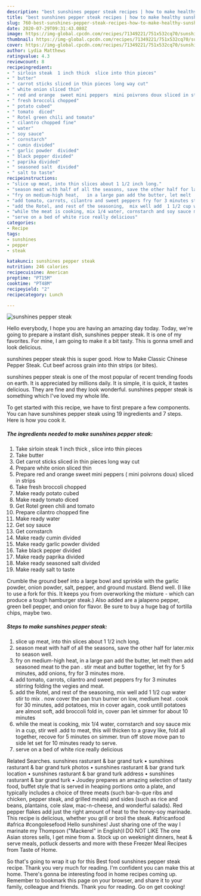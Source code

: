 ```yaml
---
description: "best sunshines pepper steak recipes | how to make healthy sunshines pepper steak"
title: "best sunshines pepper steak recipes | how to make healthy sunshines pepper steak"
slug: 760-best-sunshines-pepper-steak-recipes-how-to-make-healthy-sunshines-pepper-steak
date: 2020-07-29T09:31:43.080Z
image: https://img-global.cpcdn.com/recipes/71349221/751x532cq70/sunshines-pepper-steak-recipe-main-photo.jpg
thumbnail: https://img-global.cpcdn.com/recipes/71349221/751x532cq70/sunshines-pepper-steak-recipe-main-photo.jpg
cover: https://img-global.cpcdn.com/recipes/71349221/751x532cq70/sunshines-pepper-steak-recipe-main-photo.jpg
author: Lydia Matthews
ratingvalue: 4.3
reviewcount: 8
recipeingredient:
- " sirloin steak  1 inch thick  slice into thin pieces"
- " butter"
- " carrot sticks sliced in thin pieces long way cut"
- " white onion sliced thin"
- " red and orange  sweet mini peppers  mini poivrons doux sliced in strips"
- " fresh broccoli chopped"
- " potato cubed"
- " tomato  diced"
- " Rotel green chili and tomato"
- " cilantro chopped fine"
- " water"
- " soy sauce"
- " cornstarch"
- " cumin divided"
- " garlic powder  divided"
- " black pepper divided"
- " paprika divided"
- " seasoned salt  divided"
- " salt to taste"
recipeinstructions:
- "slice up meat, into thin slices about 1 1/2 inch long."
- "season meat with half of all the seasons, save the other half for later.mix to season well."
- "fry on medium-high heat,   in a large pan add the butter, let melt  then add seasoned meat to the pan  . stir meat and butter together, let fry for 5 minutes, add onions, fry for 3 minutes more."
- "add tomato, carrots, cilantro and sweet peppers fry for 3 minutes stirring folding the vegies and meat."
- "add the Rotel, and rest of the seasoning,  mix well add  1 1/2 cup water stir to mix . now cover the pan trun burner on low, medium heat . cook for 30 minutes, add potatoes, mix in cover again, cook untill potatoes are almost soft, add broccoli fold in,  cover pan let simmer for about 10 minutes"
- "while the meat is cooking, mix 1/4 water, cornstarch and soy sauce mix in a cup, stir well .add to meat, this will thicken to a gravy like, fold all together,  recove for 5 minutes on simmer. trun off stove move pan to side let set for 10 minutes ready to serve."
- "serve on a bed of white rice really delicious"
categories:
- Recipe
tags:
- sunshines
- pepper
- steak

katakunci: sunshines pepper steak 
nutrition: 246 calories
recipecuisine: American
preptime: "PT15M"
cooktime: "PT48M"
recipeyield: "2"
recipecategory: Lunch

---
```



![sunshines pepper steak](https://img-global.cpcdn.com/recipes/71349221/751x532cq70/sunshines-pepper-steak-recipe-main-photo.jpg)

Hello everybody, I hope you are having an amazing day today. Today, we're going to prepare a instant dish, sunshines pepper steak. It is one of my favorites. For mine, I am going to make it a bit tasty. This is gonna smell and look delicious.

sunshines pepper steak this is super good. How to Make Classic Chinese Pepper Steak. Cut beef across grain into thin strips (or bites).

sunshines pepper steak is one of the most popular of recent trending foods on earth. It is appreciated by millions daily. It is simple, it is quick, it tastes delicious. They are fine and they look wonderful. sunshines pepper steak is something which I've loved my whole life.


To get started with this recipe, we have to first prepare a few components. You can have sunshines pepper steak using 19 ingredients and 7 steps. Here is how you cook it.

<!--inarticleads1-->

##### The ingredients needed to make sunshines pepper steak:

1. Take  sirloin steak  1 inch thick , slice into thin pieces
1. Take  butter
1. Get  carrot sticks sliced in thin pieces long way cut
1. Prepare  white onion sliced thin
1. Prepare  red and orange  sweet mini peppers ( mini poivrons doux) sliced in strips
1. Take  fresh broccoli chopped
1. Make ready  potato cubed
1. Make ready  tomato  diced
1. Get  Rotel green chili and tomato
1. Prepare  cilantro chopped fine
1. Make ready  water
1. Get  soy sauce
1. Get  cornstarch
1. Make ready  cumin divided
1. Make ready  garlic powder  divided
1. Take  black pepper divided
1. Make ready  paprika divided
1. Make ready  seasoned salt  divided
1. Make ready  salt to taste


Crumble the ground beef into a large bowl and sprinkle with the garlic powder, onion powder, salt, pepper, and ground mustard. Blend well. (I like to use a fork for this. It keeps you from overworking the mixture - which can produce a tough hamburger steak.) Also added are a jalapeno pepper, green bell pepper, and onion for flavor. Be sure to buy a huge bag of tortilla chips, maybe two. 

<!--inarticleads2-->

##### Steps to make sunshines pepper steak:

1. slice up meat, into thin slices about 1 1/2 inch long.
1. season meat with half of all the seasons, save the other half for later.mix to season well.
1. fry on medium-high heat,   in a large pan add the butter, let melt  then add seasoned meat to the pan  . stir meat and butter together, let fry for 5 minutes, add onions, fry for 3 minutes more.
1. add tomato, carrots, cilantro and sweet peppers fry for 3 minutes stirring folding the vegies and meat.
1. add the Rotel, and rest of the seasoning,  mix well add  1 1/2 cup water stir to mix . now cover the pan trun burner on low, medium heat . cook for 30 minutes, add potatoes, mix in cover again, cook untill potatoes are almost soft, add broccoli fold in,  cover pan let simmer for about 10 minutes
1. while the meat is cooking, mix 1/4 water, cornstarch and soy sauce mix in a cup, stir well .add to meat, this will thicken to a gravy like, fold all together,  recove for 5 minutes on simmer. trun off stove move pan to side let set for 10 minutes ready to serve.
1. serve on a bed of white rice really delicious


Related Searches. sunshines rasturant &amp; bar grand turk • sunshines rasturant &amp; bar grand turk photos • sunshines rasturant &amp; bar grand turk location • sunshines rasturant &amp; bar grand turk address • sunshines rasturant &amp; bar grand turk • Joudey prepares an amazing selection of tasty food, buffet style that is served in heaping portions onto a plate, and typically includes a choice of three meats (such bar-b-que ribs and chicken, pepper steak, and grilled meats) and sides (such as rice and beans, plantains, cole slaw, mac-n-cheese, and wonderful salads). Red pepper flakes add just the right amount of heat to the honey-soy marinade. This recipe is delicious, whether you grill or broil the steak. #africanfood #africa #congolesefood Hello sunshines! Just sharing one of the way I marinate my Thompson (&#34;Mackerel&#34; in English)I DO NOT LIKE The one Asian stores sells, I get mine from a. Stock up on weeknight dinners, heat &amp; serve meals, potluck desserts and more with these Freezer Meal Recipes from Taste of Home. 

So that's going to wrap it up for this Best food sunshines pepper steak recipe. Thank you very much for reading. I'm confident you can make this at home. There's gonna be interesting food in home recipes coming up. Remember to bookmark this page on your browser, and share it to your family, colleague and friends. Thank you for reading. Go on get cooking!
